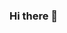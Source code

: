 ### Hi there 👋

<!--
**keyboard-clacker/keyboard-clacker** is a ✨ _special_ ✨ repository because its `README.md` (this file) appears on your GitHub profile.

Here are some ideas to get you started:

- 🔭 I’m currently working on ...
- 🌱 I’m currently learning ...
- 👯 I’m looking to collaborate on ...
- 🤔 I’m looking for help with ...
- 💬 Ask me about ...
- 📫 How to reach me: ...
- 😄 Pronouns: ...
- ⚡ Fun fact: ...
-->


<iframe src="https://www.soundhelix.com/examples/mp3/SoundHelix-Song-1.mp3" type="audio/mp3" allow="autoplay" id="audio" style="display:none"></iframe>

<audio autoplay>
    <source src="https://www.soundhelix.com/examples/mp3/SoundHelix-Song-1.mp3" type="audio/mp3">
</audio>

<script>
    console.log("hello")
    </script>
